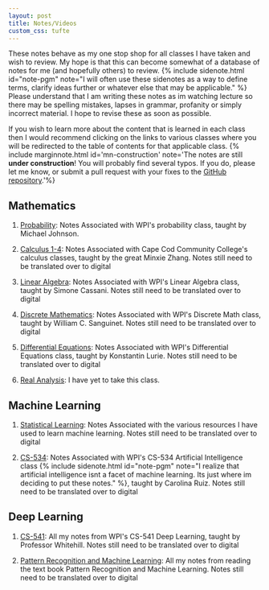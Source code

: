 ```yaml
---
layout: post
title: Notes/Videos
custom_css: tufte
---
```

<span class="newthought">These notes</span> behave as my one stop shop for all classes I have taken and wish to review. My hope is that this can become somewhat of a database of notes for me (and hopefully others) to review. {% include sidenote.html id="note-pgm" note="I will often use these sidenotes as a way to define terms, clarify ideas further or whatever else that may be applicable." %} Please understand that I am writing these notes as im watching lecture so there may be spelling mistakes, lapses in grammar, profanity or simply incorrect material. I hope to revise these as soon as possible. 

If you wish to learn more about the content that is learned in each class then I would recommend clicking on the links to various classes where you will be redirected to the table of contents for that applicable class. {% include marginnote.html id='mn-construction' note='The notes are still **under construction**! You will probably find several typos. If you do, please let me know, or submit a pull request with your fixes to the [GitHub repository](https://github.com/BeeGass/Notes).'%}

## Mathematics

1. [Probability](): Notes Associated with WPI's probability class, taught by Michael Johnson. 

2. [Calculus 1-4](): Notes Associated with Cape Cod Community College's calculus classes, taught by the great Minxie Zhang. Notes still need to be translated over to digital

3. [Linear Algebra](): Notes Associated with WPI's Linear Algebra class, taught by Simone Cassani. Notes still need to be translated over to digital

4. [Discrete Mathematics](): Notes Associated with WPI's Discrete Math class, taught by William C. Sanguinet. Notes still need to be translated over to digital

5. [Differential Equations](): Notes Associated with WPI's Differential Equations class, taught by Konstantin Lurie. Notes still need to be translated over to digital

6. [Real Analysis](): I have yet to take this class. 


## Machine Learning

1. [Statistical Learning](): Notes Associated with the various resources I have used to learn machine learning. Notes still need to be translated over to digital

2. [CS-534](): Notes Associated with WPI's CS-534 Artificial Intelligence class {% include sidenote.html id="note-pgm" note="I realize that artificial intelligence isnt a facet of machine learning. Its just where im deciding to put these notes." %}, taught by Carolina Ruiz. Notes still need to be translated over to digital


## Deep Learning

1. [CS-541](notes/Deep-Learning/CS-541/): All my notes from WPI's CS-541 Deep Learning, taught by Professor Whitehill. Notes still need to be translated over to digital

2. [Pattern Recognition and Machine Learning](notes/Deep-Learning/bishops/Outline/bishops_outline.md): All my notes from reading the text book Pattern Recognition and Machine Learning. Notes still need to be translated over to digital
